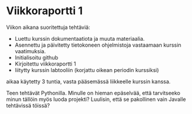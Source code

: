 # Viikkoraportti 1

Viikon aikana suoritettuja tehtäviä:
* Luettu kurssin dokumentaatiota ja muuta materiaalia.
* Asennettu ja päivitetty tietokoneen ohjelmistoja vastaamaan kurssin vaatimuksia. 
* Initialisoitu github
* Kirjoitettu viikkoraportti 1
* liitytty kurssin labtooliin (korjattu oikean periodin kurssiksi) 


aikaa käytetty 3 tuntia, vasta pääsemässä liikkeelle kurssin kanssa.

Teen tehtävät Pythonilla. Minulle on hieman epäselvää, että tarvitseeko minun tällöin myös luoda projekti? Luulisin, että se pakollinen vain Javalle tehtävissä töissä?

